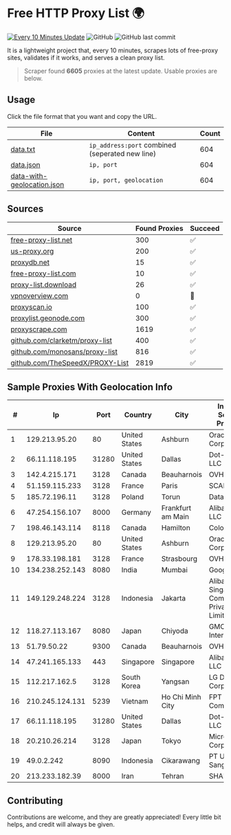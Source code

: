 
# Free HTTP Proxy List 🌍

[![Every 10 Minutes Update](https://github.com/mertguvencli/http-proxy-list/actions/workflows/main.yml/badge.svg?branch=main)](https://github.com/mertguvencli/http-proxy-list/actions/workflows/main.yml)
![GitHub](https://img.shields.io/github/license/mertguvencli/http-proxy-list)
![GitHub last commit](https://img.shields.io/github/last-commit/mertguvencli/http-proxy-list)

It is a lightweight project that, every 10 minutes, scrapes lots of free-proxy sites, validates if it works, and serves a clean proxy list.


> Scraper found **6605** proxies at the latest update. Usable proxies are below.

## Usage

Click the file format that you want and copy the URL.


|File|Content|Count|
|----|-------|-----|
|[data.txt](https://raw.githubusercontent.com/mertguvencli/http-proxy-list/main/proxy-list/data.txt)|`ip_address:port` combined (seperated new line)|604|
|[data.json](https://raw.githubusercontent.com/mertguvencli/http-proxy-list/main/proxy-list/data.json)|`ip, port`|604|
|[data-with-geolocation.json](https://raw.githubusercontent.com/mertguvencli/http-proxy-list/main/proxy-list/data-with-geolocation.json)|`ip, port, geolocation`|604|

## Sources

|Source|Found Proxies|Succeed|
|------|-------------|-------|
|[free-proxy-list.net](https://free-proxy-list.net)|300|✅|
|[us-proxy.org](https://www.us-proxy.org)|200|✅|
|[proxydb.net](http://proxydb.net)|15|✅|
|[free-proxy-list.com](https://free-proxy-list.com/?page=&port=&type%5B%5D=http&type%5B%5D=https&up_time=0&search=Search)|10|✅|
|[proxy-list.download](https://www.proxy-list.download/HTTP)|26|✅|
|[vpnoverview.com](https://vpnoverview.com/privacy/anonymous-browsing/free-proxy-servers)|0|🚫|
|[proxyscan.io](https://www.proxyscan.io)|100|✅|
|[proxylist.geonode.com](https://proxylist.geonode.com/api/proxy-list?limit=300&page=1&sort_by=lastChecked&sort_type=desc&protocols=http,https)|300|✅|
|[proxyscrape.com](https://api.proxyscrape.com/v2/?request=displayproxies&protocol=http&timeout=10000&country=all&ssl=all&anonymity=all)|1619|✅|
|[github.com/clarketm/proxy-list](https://raw.githubusercontent.com/clarketm/proxy-list/master/proxy-list-raw.txt)|400|✅|
|[github.com/monosans/proxy-list](https://raw.githubusercontent.com/monosans/proxy-list/main/proxies/http.txt)|816|✅|
|[github.com/TheSpeedX/PROXY-List](https://raw.githubusercontent.com/TheSpeedX/PROXY-List/master/http.txt)|2819|✅|


## Sample Proxies With Geolocation Info

|#|Ip|Port|Country|City|Internet Service Provider|
|-|--|----|-------|----|-------------------------|
|1|129.213.95.20|80|United States|Ashburn|Oracle Corporation|
|2|66.11.118.195|31280|United States|Dallas|Dot-Tech LLC|
|3|142.4.215.171|3128|Canada|Beauharnois|OVH SAS|
|4|51.159.115.233|3128|France|Paris|SCALEWAY|
|5|185.72.196.11|3128|Poland|Torun|Data Space|
|6|47.254.156.107|8000|Germany|Frankfurt am Main|Alibaba.com LLC|
|7|198.46.143.114|8118|Canada|Hamilton|ColoCrossing|
|8|129.213.95.20|80|United States|Ashburn|Oracle Corporation|
|9|178.33.198.181|3128|France|Strasbourg|OVH SAS|
|10|134.238.252.143|8080|India|Mumbai|Google LLC|
|11|149.129.248.224|3128|Indonesia|Jakarta|Alibaba.com Singapore E-Commerce Private Limited|
|12|118.27.113.167|8080|Japan|Chiyoda|GMO Internet, Inc.|
|13|51.79.50.22|9300|Canada|Beauharnois|OVH SAS|
|14|47.241.165.133|443|Singapore|Singapore|Alibaba.com LLC|
|15|112.217.162.5|3128|South Korea|Yangsan|LG DACOM Corporation|
|16|210.245.124.131|5239|Vietnam|Ho Chi Minh City|FPT Telecom Company|
|17|66.11.118.195|31280|United States|Dallas|Dot-Tech LLC|
|18|20.210.26.214|3128|Japan|Tokyo|Microsoft Corporation|
|19|49.0.2.242|8090|Indonesia|Cikarawang|PT Usaha Adi Sanggoro|
|20|213.233.182.39|8000|Iran|Tehran|SHARIF-EDU|



## Contributing

Contributions are welcome, and they are greatly appreciated! Every
little bit helps, and credit will always be given.

